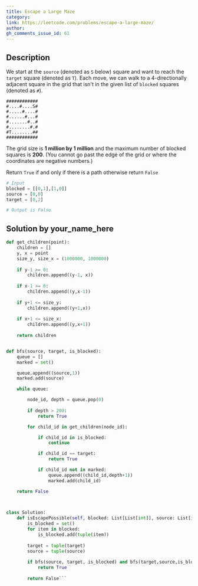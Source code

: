 ```yaml
---
title: Escape a Large Maze
category:
link: https://leetcode.com/problems/escape-a-large-maze/
author:
gh_comments_issue_id: 61
---
```


## Description

We start at the `source` (denoted as `S` below) square and want to reach the `target` square (denoted as `T`). Each move, we can walk to a 4-directionally adjacent square in the grid that isn't in the given list of `blocked` squares (denoted as `#`).

```
############
#....#....S#
#.....#....#
#......#...#
#.......#..#
#........#.#
#T........##
############
```

The grid size is **1 million by 1 million** and the maximum number of blocked squares is **200**. (You cannot go past the edge of the grid or where the coordinates are negative numbers.)

Return `True` if and only if there is a path otherwise return `False`

```python
# Input
blocked = [[0,1],[1,0]]
source = [0,0]
target = [0,2]

# Output is False
```

## Solution by your_name_here

```python
def get_children(point):
    children = []
    y, x = point
    size_y, size_x = (1000000, 1000000)
    
    if y-1 >= 0:
        children.append((y-1, x))
    
    if x-1 >= 0:
        children.append((y,x-1))
        
    if y+1 <= size_y:
        children.append((y+1,x))
        
    if x+1 <= size_x:
        children.append((y,x+1))
        
    return children


def bfs(source, target, is_blocked):
    queue = []
    marked = set()

    queue.append((source,1))
    marked.add(source)

    while queue:

        node_id, depth = queue.pop(0)
        
        if depth > 200:
            return True

        for child_id in get_children(node_id):

            if child_id in is_blocked:
                continue

            if child_id == target:
                return True

            if child_id not in marked:
                queue.append((child_id,depth+1))
                marked.add(child_id)

    return False
    


class Solution:
    def isEscapePossible(self, blocked: List[List[int]], source: List[int], target: List[int]) -> bool:
        is_blocked = set()
        for item in blocked:
            is_blocked.add(tuple(item))
            
        target = tuple(target)
        source = tuple(source)
        
        if bfs(source, target, is_blocked) and bfs(target,source,is_blocked):
            return True
        
        return False```
